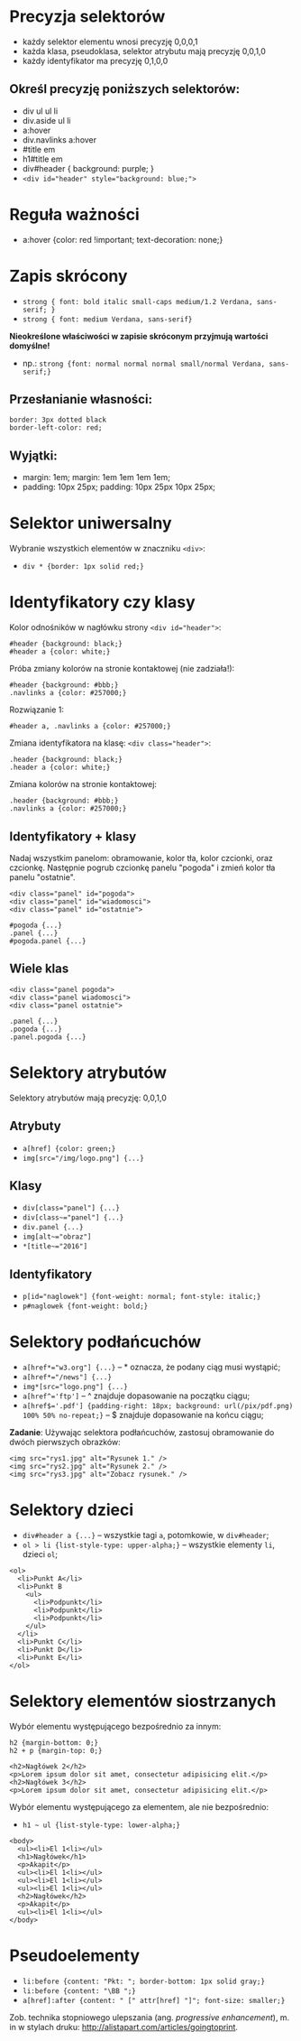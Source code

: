 # Precyzja selektorów

* każdy selektor elementu wnosi precyzję 0,0,0,1
* każda klasa, pseudoklasa, selektor atrybutu mają precyzję 0,0,1,0
* każdy identyfikator ma precyzję 0,1,0,0

## Określ precyzję poniższych selektorów:

* div ul ul li
* div.aside ul li
* a:hover
* div.navlinks a:hover
* \#title em
* h1#title em
* div#header { background: purple; }
* `<div id="header" style="background: blue;">`

# Reguła ważności

* a:hover {color: red !important; text-decoration: none;}

# Zapis skrócony

* `strong { font: bold italic small-caps medium/1.2 Verdana, sans-serif; }`
* `strong { font: medium Verdana, sans-serif}`

**Nieokreślone właściwości w zapisie skróconym przyjmują wartości domyślne!**

* np.: `strong {font: normal normal normal small/normal Verdana, sans-serif;}`

## Przesłanianie własności:

```
border: 3px dotted black
border-left-color: red;
```

## Wyjątki:

* margin: 1em; margin: 1em 1em 1em 1em;
* padding: 10px 25px; padding: 10px 25px 10px 25px;

# Selektor uniwersalny

Wybranie wszystkich elementów w znaczniku `<div>`:

* `div * {border: 1px solid red;}`

# Identyfikatory czy klasy

Kolor odnośników w nagłówku strony `<div id="header">`:

```
#header {background: black;}
#header a {color: white;}
```

Próba zmiany kolorów na stronie kontaktowej (nie zadziała!):

```
#header {background: #bbb;}
.navlinks a {color: #257000;}
```

Rozwiązanie 1:

```
#header a, .navlinks a {color: #257000;}
```

Zmiana identyfikatora na klasę: `<div class="header">`:

```
.header {background: black;}
.header a {color: white;}
```

Zmiana kolorów na stronie kontaktowej:

```
.header {background: #bbb;}
.navlinks a {color: #257000;}
```

## Identyfikatory + klasy

Nadaj wszystkim panelom: obramowanie, kolor tła, kolor czcionki, oraz czcionkę. Następnie pogrub czcionkę panelu "pogoda" i zmień kolor tła panelu "ostatnie".

```
<div class="panel" id="pogoda">
<div class="panel" id="wiadomosci">
<div class="panel" id="ostatnie">
```

```
#pogoda {...}
.panel {...}
#pogoda.panel {...}
```

## Wiele klas

```
<div class="panel pogoda">
<div class="panel wiadomosci">
<div class="panel ostatnie">
```

```
.panel {...}
.pogoda {...}
.panel.pogoda {...}
```

# Selektory atrybutów

Selektory atrybutów mają precyzję: 0,0,1,0

## Atrybuty

* `a[href] {color: green;}`
* `img[src="/img/logo.png"] {...}`

## Klasy

* `div[class="panel"] {...}`
* `div[class~="panel"] {...}`
* `div.panel {...}`
* `img[alt~="obraz"]`
* `*[title~="2016"]`

## Identyfikatory

* `p[id="naglowek"] {font-weight: normal; font-style: italic;}`
* `p#naglowek {font-weight: bold;}`

# Selektory podłańcuchów

* `a[href*="w3.org"] {...}` – * oznacza, że podany ciąg musi wystąpić;
* `a[href*="/news"] {...}`
* `img*[src="logo.png"] {...}`
* `a[href^='ftp']` – ^ znajduje dopasowanie na początku ciągu;
* `a[href$='.pdf'] {padding-right: 18px; background: url(/pix/pdf.png) 100% 50% no-repeat;}` – $ znajduje dopasowanie na końcu ciągu;

**Zadanie**: Używając selektora podłańcuchów, zastosuj obramowanie do dwóch pierwszych obrazków:

```
<img src="rys1.jpg" alt="Rysunek 1." />
<img src="rys2.jpg" alt="Rysunek 2." />
<img src="rys3.jpg" alt="Zobacz rysunek." />
```

# Selektory dzieci

* `div#header a {...}` – wszystkie tagi `a`, potomkowie, w `div#header`;
* `ol > li {list-style-type: upper-alpha;}` – wszystkie elementy `li`, dzieci `ol`;

```
<ol>
  <li>Punkt A</li>
  <li>Punkt B
    <ul>
      <li>Podpunkt</li>
      <li>Podpunkt</li>
      <li>Podpunkt</li>
    </ul>
  </li>
  <li>Punkt C</li>
  <li>Punkt D</li>
  <li>Punkt E</li>
</ol>
```
# Selektory elementów siostrzanych

Wybór elementu występującego bezpośrednio za innym:

```
h2 {margin-bottom: 0;}
h2 + p {margin-top: 0;}
```

```
<h2>Nagłówek 2</h2>
<p>Lorem ipsum dolor sit amet, consectetur adipisicing elit.</p>
<h2>Nagłówek 3</h2>
<p>Lorem ipsum dolor sit amet, consectetur adipisicing elit.</p>
```

Wybór elementu występującego za elementem, ale nie bezpośrednio:

* `h1 ~ ul {list-style-type: lower-alpha;}`

```
<body>
  <ul><li>El 1<li></ul>
  <h1>Nagłówek</h1>
  <p>Akapit</p>
  <ul><li>El 1<li></ul>
  <ul><li>El 1<li></ul>
  <ul><li>El 1<li></ul>
  <h2>Nagłówek</h2>
  <p>Akapit</p>
  <ul><li>El 1<li></ul>
</body>
```

# Pseudoelementy

* `li:before {content: "Pkt: "; border-bottom: 1px solid gray;}`
* `li:before {content: "\BB ";}`
* `a[href]:after {content: " [" attr[href] "]"; font-size: smaller;}`

Zob. technika stopniowego ulepszania (ang. *progressive enhancement*),
m. in w stylach druku: http://alistapart.com/articles/goingtoprint.
